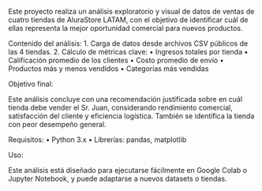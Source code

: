 Este proyecto realiza un análisis exploratorio y visual de datos de ventas de cuatro tiendas de AluraStore LATAM, con el objetivo de identificar cuál de ellas representa la mejor oportunidad comercial para nuevos productos.

Contenido del análisis:
	1.	Carga de datos desde archivos CSV públicos de las 4 tiendas.
	2.	Cálculo de métricas clave:
	•	Ingresos totales por tienda
	•	Calificación promedio de los clientes
	•	Costo promedio de envío
	•	Productos más y menos vendidos
	•	Categorías más vendidas

 Objetivo final:

Este análisis concluye con una recomendación justificada sobre en cuál tienda debe vender el Sr. Juan, considerando rendimiento comercial, satisfacción del cliente y eficiencia logística. También se identifica la tienda con peor desempeño general.

 Requisitos:
	•	Python 3.x
	•	Librerías: pandas, matplotlib

 Uso:

Este análisis está diseñado para ejecutarse fácilmente en Google Colab o Jupyter Notebook, y puede adaptarse a nuevos datasets o tiendas.
